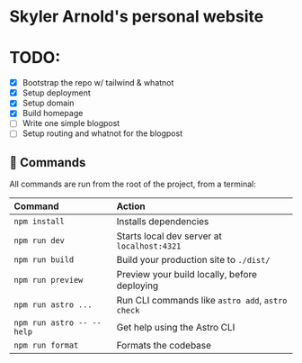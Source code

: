 # Skyler Arnold's personal website

# TODO:

- [x] Bootstrap the repo w/ tailwind & whatnot
- [x] Setup deployment
- [x] Setup domain
- [x] Build homepage
- [ ] Write one simple blogpost
- [ ] Setup routing and whatnot for the blogpost

## 🧞 Commands

All commands are run from the root of the project, from a terminal:

| Command                   | Action                                           |
| :------------------------ | :----------------------------------------------- |
| `npm install`             | Installs dependencies                            |
| `npm run dev`             | Starts local dev server at `localhost:4321`      |
| `npm run build`           | Build your production site to `./dist/`          |
| `npm run preview`         | Preview your build locally, before deploying     |
| `npm run astro ...`       | Run CLI commands like `astro add`, `astro check` |
| `npm run astro -- --help` | Get help using the Astro CLI                     |
| `npm run format`          | Formats the codebase                             |
